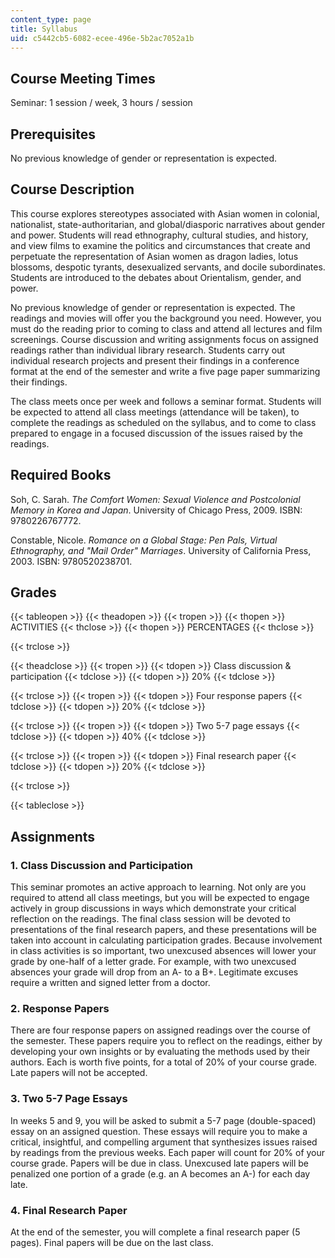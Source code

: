 ```yaml
---
content_type: page
title: Syllabus
uid: c5442cb5-6082-ecee-496e-5b2ac7052a1b
---
```


Course Meeting Times
--------------------

Seminar: 1 session / week, 3 hours / session

Prerequisites
-------------

No previous knowledge of gender or representation is expected.

Course Description
------------------

This course explores stereotypes associated with Asian women in colonial, nationalist, state-authoritarian, and global/diasporic narratives about gender and power. Students will read ethnography, cultural studies, and history, and view films to examine the politics and circumstances that create and perpetuate the representation of Asian women as dragon ladies, lotus blossoms, despotic tyrants, desexualized servants, and docile subordinates. Students are introduced to the debates about Orientalism, gender, and power.

No previous knowledge of gender or representation is expected. The readings and movies will offer you the background you need. However, you must do the reading prior to coming to class and attend all lectures and film screenings. Course discussion and writing assignments focus on assigned readings rather than individual library research. Students carry out individual research projects and present their findings in a conference format at the end of the semester and write a five page paper summarizing their findings.

The class meets once per week and follows a seminar format. Students will be expected to attend all class meetings (attendance will be taken), to complete the readings as scheduled on the syllabus, and to come to class prepared to engage in a focused discussion of the issues raised by the readings.

Required Books
--------------

Soh, C. Sarah. _The Comfort Women: Sexual Violence and Postcolonial Memory in Korea and Japan_. University of Chicago Press, 2009. ISBN: 9780226767772.

Constable, Nicole. _Romance on a Global Stage: Pen Pals, Virtual Ethnography, and "Mail Order" Marriages_. University of California Press, 2003. ISBN: 9780520238701.

Grades
------

{{< tableopen >}}
{{< theadopen >}}
{{< tropen >}}
{{< thopen >}}
ACTIVITIES
{{< thclose >}}
{{< thopen >}}
PERCENTAGES
{{< thclose >}}

{{< trclose >}}

{{< theadclose >}}
{{< tropen >}}
{{< tdopen >}}
Class discussion & participation
{{< tdclose >}}
{{< tdopen >}}
20%
{{< tdclose >}}

{{< trclose >}}
{{< tropen >}}
{{< tdopen >}}
Four response papers
{{< tdclose >}}
{{< tdopen >}}
20%
{{< tdclose >}}

{{< trclose >}}
{{< tropen >}}
{{< tdopen >}}
Two 5-7 page essays
{{< tdclose >}}
{{< tdopen >}}
40%
{{< tdclose >}}

{{< trclose >}}
{{< tropen >}}
{{< tdopen >}}
Final research paper
{{< tdclose >}}
{{< tdopen >}}
20%
{{< tdclose >}}

{{< trclose >}}

{{< tableclose >}}

Assignments
-----------

### 1\. Class Discussion and Participation

This seminar promotes an active approach to learning. Not only are you required to attend all class meetings, but you will be expected to engage actively in group discussions in ways which demonstrate your critical reflection on the readings. The final class session will be devoted to presentations of the final research papers, and these presentations will be taken into account in calculating participation grades. Because involvement in class activities is so important, two unexcused absences will lower your grade by one-half of a letter grade. For example, with two unexcused absences your grade will drop from an A- to a B+. Legitimate excuses require a written and signed letter from a doctor.

### 2\. Response Papers

There are four response papers on assigned readings over the course of the semester. These papers require you to reflect on the readings, either by developing your own insights or by evaluating the methods used by their authors. Each is worth five points, for a total of 20% of your course grade. Late papers will not be accepted.

### 3\. Two 5-7 Page Essays

In weeks 5 and 9, you will be asked to submit a 5-7 page (double-spaced) essay on an assigned question. These essays will require you to make a critical, insightful, and compelling argument that synthesizes issues raised by readings from the previous weeks. Each paper will count for 20% of your course grade. Papers will be due in class. Unexcused late papers will be penalized one portion of a grade (e.g. an A becomes an A-) for each day late.

### 4\. Final Research Paper

At the end of the semester, you will complete a final research paper (5 pages). Final papers will be due on the last class.